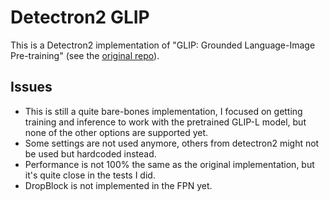 # Detectron2 GLIP

This is a Detectron2 implementation of "GLIP: Grounded Language-Image Pre-training" (see the [original repo](https://github.com/microsoft/GLIP)).

## Issues
 - This is still a quite bare-bones implementation, I focused on getting training and inference to work with the pretrained GLIP-L model, but none of the other options are supported yet.
 - Some settings are not used anymore, others from detectron2 might not be used but hardcoded instead.
 - Performance is not 100% the same as the original implementation, but it's quite close in the tests I did.
 - DropBlock is not implemented in the FPN yet.
